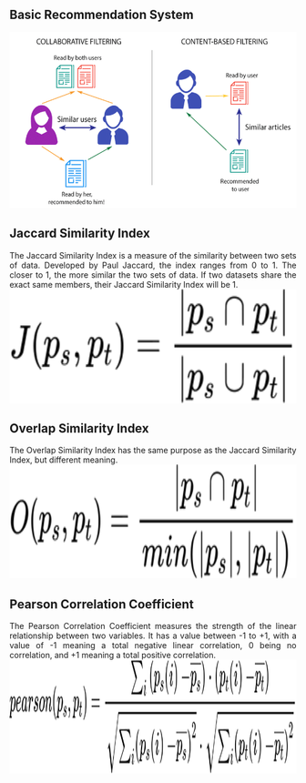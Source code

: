 ## Basic Recommendation System

<div align="center" >
<img alt="ContentBasedFiltering_vs_CollaborativeFiltering"
     src="https://raw.githubusercontent.com/DickyDicky7/GraphDatabase-Neo4J-Cypher-Demo/main/README/ContentBasedFiltering_vs_CollaborativeFiltering.png" />
</div>

## Jaccard Similarity Index

<div align="justify">
The Jaccard Similarity Index is a measure of the similarity between two sets of data.
Developed by Paul Jaccard, the index ranges from 0 to 1. The closer to 1, the more similar the two sets of data. 
If two datasets share the exact same members, their Jaccard Similarity Index will be 1.
</div>

<div align="center" >
<img alt="Jaccard Similarity Index Formula" width="600" height="200" 
     src="https://raw.githubusercontent.com/DickyDicky7/GraphDatabase-Neo4J-Cypher-Demo/main/README/Jacard.svg" />
</div>
  
## Overlap Similarity Index

<div align="justify">
The Overlap Similarity Index has the same purpose as the Jaccard Similarity Index, but different meaning.
</div>

<div align="center" >
<img alt="Overlap Similarity Index Formula" width="600" height="200" 
     src="https://raw.githubusercontent.com/DickyDicky7/GraphDatabase-Neo4J-Cypher-Demo/main/README/Overlap.svg" />
</div>

## Pearson Correlation Coefficient

<div align="justify">
The Pearson Correlation Coefficient measures the strength of the linear relationship between two variables.
It has a value between -1 to +1, with a value of -1 meaning a total negative linear correlation, 0 being no correlation, and +1 meaning a total positive correlation.
</div>

<div align="center" >
<img alt="Overlap Similarity Index Formula" width="600" height="200" 
     src="https://raw.githubusercontent.com/DickyDicky7/GraphDatabase-Neo4J-Cypher-Demo/main/README/Pearson.svg" />
</div>

